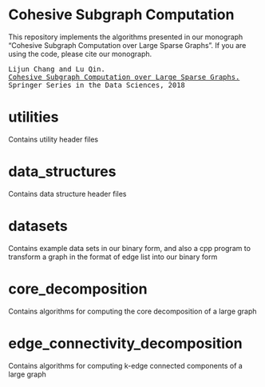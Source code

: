 # Cohesive Subgraph Computation

This repository implements the algorithms presented in our monograph “Cohesive Subgraph Computation over Large Sparse Graphs”. If you are using the code, please cite our monograph.
<pre>
Lijun Chang and Lu Qin.
<a href="https://www.springer.com/us/book/9783030035983">Cohesive Subgraph Computation over Large Sparse Graphs.</a>
Springer Series in the Data Sciences, 2018
</pre>

# utilities

Contains utility header files

# data_structures

Contains data structure header files

# datasets

Contains example data sets in our binary form, and also a cpp program to transform a graph in the format of edge list into our binary form

# core_decomposition

Contains algorithms for computing the core decomposition of a large graph

# edge_connectivity_decomposition

Contains algorithms for computing k-edge connected components of a large graph
